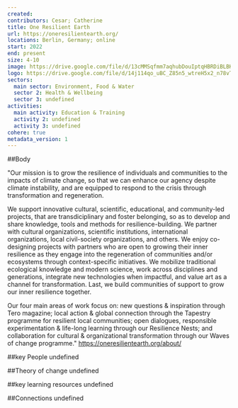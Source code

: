 ```yaml
---
created:
contributors: Cesar; Catherine
title: One Resilient Earth
url: https://oneresilientearth.org/
locations: Berlin, Germany; online 
start: 2022
end: present
size: 4-10
image: https://drive.google.com/file/d/13cMMSqfmm7aqhubDouIptqHBRDiBLBKS/view?usp=drive_link
logo: https://drive.google.com/file/d/14j114qo_uBC_Z85n5_wtreH5x2_n78vT/view?usp=drive_link
sectors:
  main sector: Environment, Food & Water
  sector 2: Health & Wellbeing
  sector 3: undefined
activities: 
  main activity: Education & Training
  activity 2: undefined
  activity 3: undefined
cohere: true
metadata_version: 1
---
```



##Body

"Our mission is to grow the resilience of individuals and communities to the impacts of climate change, so that we can enhance our agency despite climate instability, and are equipped to respond to the crisis through transformation and regeneration.

We support innovative cultural, scientific, educational, and community-led projects, that are transdiciplinary and foster belonging, so as to develop and share knowledge, tools and methods for resilience-building. We partner with cultural organizations, scientific institutions, international organizations, local civil-society organizations, and others. We enjoy co-designing projects with partners who are open to growing their inner resilience as they engage into the regeneration of communities and/or ecosystems through context-specific initiatives. We mobilize traditional ecological knowledge and modern science, work across disciplines and generations, integrate new technologies when impactful, and value art as a channel for transformation. Last, we build communities of support to grow our inner resilience together.

Our four main areas of work focus on: new questions & inspiration through Tero magazine; local action & global connection through the Tapestry programme for resilient local communities; open dialogues, responsible experimentation & life-long learning through our Resilience Nests; and collaboration for cultural & organizational transformation through our Waves of change programme." 
https://oneresilientearth.org/about/ 


##key People
undefined

##Theory of change
undefined

##key learning resources
undefined

##Connections
undefined

